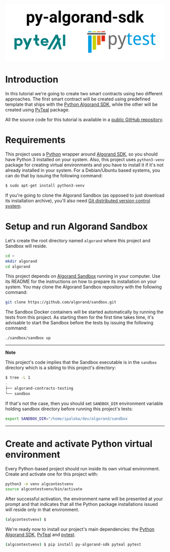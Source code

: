 ![py-algorand-sdk-pyteal-pytest](https://github.com/ipaleka/algorand-contracts-testing/blob/main/media/py-algorand-sdk-pyteal-pytest.png?raw=true)

# Introduction

In this tutorial we're going to create two smart contracts using two different approaches. The first smart contract will be created using predefined template that ships with the [Python Algorand SDK](https://github.com/algorand/py-algorand-sdk), while the other will be created using [PyTeal](https://github.com/algorand/pyteal) package.

All the source code for this tutorial is available in a [public GitHub repository](https://github.com/ipaleka/algorand-contracts-testing).


# Requirements

This project uses a [Python](https://www.python.org/) wrapper around [Algorand SDK](https://developer.algorand.org/docs/reference/sdks/), so you should have Python 3 installed on your system. Also, this project uses `python3-venv` package for creating virtual environments and you have to install it if it's not already installed in your system. For a Debian/Ubuntu based systems, you can do that by issuing the following command:

```bash
$ sudo apt-get install python3-venv
```

If you're going to clone the Algorand Sandbox (as opposed to just download its installation archive), you'll also need [Git distributed version control system](https://git-scm.com/).


# Setup and run Algorand Sandbox

Let's create the root directory named `algorand` where this project and Sandbox will reside.

```bash
cd ~
mkdir algorand
cd algorand
```

This project depends on [Algorand Sandbox](https://github.com/algorand/sandbox) running in your computer. Use its README for the instructions on how to prepare its installation on your system. You may clone the Algorand Sandbox repository with the following command:

```bash
git clone https://github.com/algorand/sandbox.git
```

The Sandbox Docker containers will be started automatically by running the tests from this project. As starting them for the first time takes time, it's advisable to start the Sandbox before the tests by issuing the following command:

```bash
./sandbox/sandbox up
```


---
**Note**

This project's code implies that the Sandbox executable is in the `sandbox` directory which is a sibling to this project's directory:

```bash
$ tree -L 1
.
├── algorand-contracts-testing
└── sandbox
```

If that's not the case, then you should set `SANDBOX_DIR` environment variable holding sandbox directory before running this project's tests:

```bash
export SANDBOX_DIR="/home/ipaleka/dev/algorand/sandbox
```

---

# Create and activate Python virtual environment

Every Python-based project should run inside its own virtual environment. Create and activate one for this project with:

```bash
python3 -m venv algcontestvenv
source algcontestvenv/bin/activate
```

After successful activation, the environment name will be presented at your prompt and that indicates that all the Python package installations issued will reside only in that environment.

```bash
(algcontestvenv) $
```

We're ready now to install our project's main dependencies: the [Python Algorand SDK](https://github.com/algorand/py-algorand-sdk),  [PyTeal](https://github.com/algorand/pyteal) and [pytest](https://docs.pytest.org/).


```bash
(algcontestvenv) $ pip install py-algorand-sdk pyteal pytest
```
